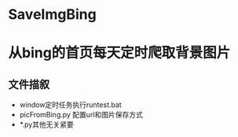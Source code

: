 # SaveImgBing
# 从bing的首页每天定时爬取背景图片

文件描叙
---
- window定时任务执行runtest.bat
- picFromBing.py 配置url和图片保存方式
- *.py其他无关紧要

```

